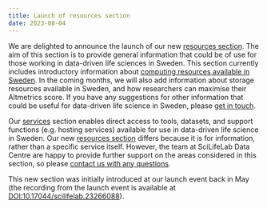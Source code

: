 ```yaml
---
title: Launch of resources section
date: 2023-08-04
---
```


We are delighted to announce the launch of our new [resources section](/resources/). The aim of this section is to provide general information that could be of use for those working in data-driven life sciences in Sweden. This section currently includes introductory information about [computing resources available in Sweden](/resources/e-infrastructure/). In the coming months, we will also add information about storage resources available in Sweden, and how researchers can maximise their Altmetrics score. If you have any suggestions for other information that could be useful for data-driven life science in Sweden, please [get in touch](/contact/).

Our [services](/services/) section enables direct access to tools, datasets, and support functions (e.g. hosting services) available for use in data-driven life science in Sweden. Our new [resources section](/resources/) differs because it is for information, rather than a specific service itself. However, the team at SciLifeLab Data Centre are happy to provide further support on the areas considered in this section, so please [contact us with any questions](/contact/).

This new section was initially introduced at our launch event back in May (the recording from the launch event is available at [DOI:10.17044/scilifelab.23266088](https://doi.org/10.17044/scilifelab.23266088)).
